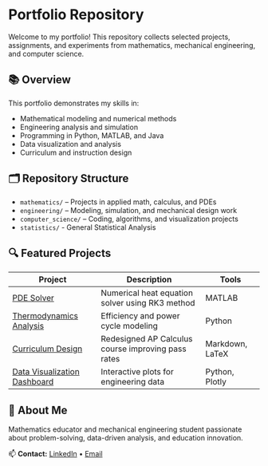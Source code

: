 # Portfolio Repository

Welcome to my portfolio! This repository collects selected projects, assignments, and experiments from mathematics, mechanical engineering, and computer science.

## 📚 Overview
This portfolio demonstrates my skills in:
- Mathematical modeling and numerical methods
- Engineering analysis and simulation
- Programming in Python, MATLAB, and Java
- Data visualization and analysis
- Curriculum and instruction design
  
## 🗂️ Repository Structure
- `mathematics/` – Projects in applied math, calculus, and PDEs  
- `engineering/` – Modeling, simulation, and mechanical design work  
- `computer_science/` – Coding, algorithms, and visualization projects
- `statistics/` - General Statistical Analysis 

## 🔍 Featured Projects
| Project | Description | Tools |
|----------|--------------|-------|
| [PDE Solver](mathematics/PDE_solver/) | Numerical heat equation solver using RK3 method | MATLAB |
| [Thermodynamics Analysis](engineering/thermodynamics_analysis/) | Efficiency and power cycle modeling | Python |
| [Curriculum Design](mathematics/calculus_curriculum/) | Redesigned AP Calculus course improving pass rates | Markdown, LaTeX |
| [Data Visualization Dashboard](computer_science/data_visualization/) | Interactive plots for engineering data | Python, Plotly |

## 🧠 About Me
Mathematics educator and mechanical engineering student passionate about problem-solving, data-driven analysis, and education innovation.

📫 **Contact:** [LinkedIn](https://www.linkedin.com/in/sahiv-lopez-mech) • [Email](mailto:sahiv.lopez@yahoo.com)

